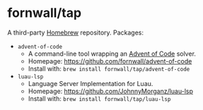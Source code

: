 # fornwall/tap
A third-party [Homebrew](https://brew.sh/) repository. Packages:

- `advent-of-code`
  - A command-line tool wrapping an [Advent of Code](https://adventofcode.com/) solver.
  - Homepage: https://github.com/fornwall/advent-of-code
  - Install with: `brew install fornwall/tap/advent-of-code`
- `luau-lsp`
  - Language Server Implementation for Luau.
  - Homepage: https://github.com/JohnnyMorganz/luau-lsp
  - Install with: `brew install fornwall/tap/luau-lsp`

